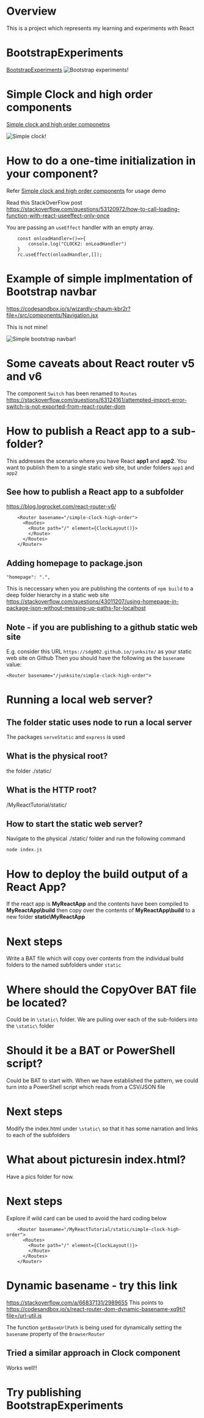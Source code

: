# Overview
This is a project which represents my learning and experiments with React


# BootstrapExperiments
[BootstrapExperiments](/BootStrapExperiments)
![Bootstrap experiments!](images/bootstrapexperiments.png "Bootstrap experiments")


# Simple Clock and high order components

[Simple clock and high order componetns](/simple-clock-high-order)

![Simple clock!](images/simple_clock.png "Bootstrap experiments")

# How to do a one-time initialization in your component?
Refer [Simple clock and high order components](/simple-clock-high-order) for usage demo

Read this StackOverFlow post
https://stackoverflow.com/questions/53120972/how-to-call-loading-function-with-react-useeffect-only-once

You are passing an `useEffect` handler with an empty array.

```
    const onloadHandler=()=>{
        console.log("CLOCK2: onLoadHandler")
    }
    rc.useEffect(onloadHandler,[]);

```

# Example of simple implmentation of Bootstrap navbar
https://codesandbox.io/s/wizardly-chaum-kbr2r?file=/src/components/Navigation.jsx

This is not mine!


![Simple bootstrap navbar!](images/simple_bootstrap_navbar.png "Simple bootstrap navbar")


# Some caveats about React router v5 and v6
The component `Switch` has been renamed to `Routes`
https://stackoverflow.com/questions/63124161/attempted-import-error-switch-is-not-exported-from-react-router-dom



# How to publish a React app to a sub-folder?
This addresses the scenario where you have React **app1** and **app2**. You want to publish them to a single static web site, but under folders `app1` and `app2`

## See how to publish a React app to a subfolder
https://blog.logrocket.com/react-router-v6/

```
    <Router basename="/simple-clock-high-order">
      <Routes>
        <Route path="/" element={ClockLayout()}>
        </Route>
      </Routes>
    </Router>
```

## Adding homepage to package.json
```
"homepage": ".",
```
This is neccessary when you are publishing the contents of `npm build` to a deep folder hierarchy in a static web site
https://stackoverflow.com/questions/43011207/using-homepage-in-package-json-without-messing-up-paths-for-localhost


## Note - if you are publishing to a github static web site
E.g. consider this URL `https://sdg002.github.io/junksite/` as your static web site on Github
Then you should have the following as the `basename` value:
```
<Router basename="/junksite/simple-clock-high-order">
```



# Running a local web server?
## The folder static uses node to run a local server
The packages `serveStatic` and `express` is used

## What is the physical root?
the folder ./static/

## What is the HTTP root?
/MyReactTutorial/static/

## How to start the static web server?
Navigate to the physical ./static/ folder and run the following command
```
node index.js
```

# How to deploy the build output of a React App?
If the react app is **MyReactApp** and the contents have been compiled to **MyReactApp\build** then copy over the contents of **MyReactApp\build** to a new folder **static\MyReactApp** 

# Next steps
Write a BAT file which will copy over contents from the individual build folders to the named subfolders under `static`

# Where should the CopyOver BAT file be located?
Could be in `\static\` folder. We are pulling over each of the sub-folders into the `\static\` folder

# Should it be a BAT or PowerShell script?
Could be BAT to start with. When we have established the pattern, we could turn into a PowerShell script which reads from a CSV/JSON file

# Next steps
Modify the index.html under `\static\` so that it has some narration and links to each of the subfolders

# What about picturesin index.html?
Have a pics folder for now.

# Next steps
Explore if wild card can be used to avoid the hard coding below
```
    <Router basename="/MyReactTutorial/static/simple-clock-high-order">
      <Routes>
        <Route path="/" element={ClockLayout()}>
        </Route>
      </Routes>
    </Router>

```

# Dynamic basename - try this link
https://stackoverflow.com/a/66837131/2989655
This points to https://codesandbox.io/s/react-router-dom-dynamic-basename-xq9tj?file=/url-util.js

The function `getBaseUrlPath` is being used for dynamically setting the `basename` property of the `BrowserRouter`

## Tried a similar approach in Clock component
Works well!!

# Try publishing BootstrapExperiments